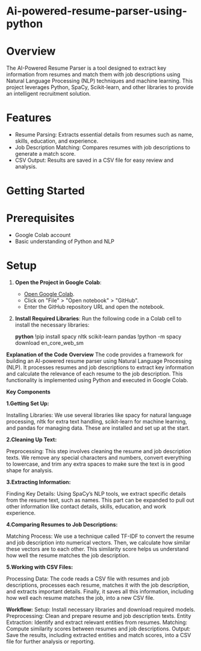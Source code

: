 # Ai-powered-resume-parser-using-python

# Overview

The AI-Powered Resume Parser is a tool designed to extract key information from resumes and match them with job descriptions using Natural Language Processing (NLP) techniques and machine learning. This project leverages Python, SpaCy, Scikit-learn, and other libraries to provide an intelligent recruitment solution.

# Features

- Resume Parsing: Extracts essential details from resumes such as name, skills, education, and experience.
- Job Description Matching: Compares resumes with job descriptions to generate a match score.
- CSV Output: Results are saved in a CSV file for easy review and analysis.

# Getting Started

# Prerequisites

- Google Colab account
- Basic understanding of Python and NLP

# Setup
1. **Open the Project in Google Colab**:
   - [Open Google Colab](https://colab.research.google.com/).
   - Click on "File" > "Open notebook" > "GitHub".
   - Enter the GitHub repository URL and open the notebook.
2. **Install Required Libraries**:
   Run the following code in a Colab cell to install the necessary libraries:

   **python**
   !pip install spacy nltk scikit-learn pandas
   !python -m spacy download en_core_web_sm

**Explanation of the Code**
**Overview**
The code provides a framework for building an AI-powered resume parser using Natural Language Processing (NLP). It processes resumes and job descriptions to extract key information and calculate the relevance of each resume to the job description. This functionality is implemented using Python and executed in Google Colab.

**Key Components**


**1.Getting Set Up:**

Installing Libraries: We use several libraries like spacy for natural language processing, nltk for extra text handling, scikit-learn for machine learning, and pandas for managing data. These are installed and set up at the start.

**2.Cleaning Up Text:**

Preprocessing: This step involves cleaning the resume and job description texts. We remove any special characters and numbers, convert everything to lowercase, and trim any extra spaces to make sure the text is in good shape for analysis.

**3.Extracting Information:**

Finding Key Details: Using SpaCy’s NLP tools, we extract specific details from the resume text, such as names. This part can be expanded to pull out other information like contact details, skills, education, and work experience.

**4.Comparing Resumes to Job Descriptions:**

Matching Process: We use a technique called TF-IDF to convert the resume and job description into numerical vectors. Then, we calculate how similar these vectors are to each other. This similarity score helps us understand how well the resume matches the job description.

**5.Working with CSV Files:**

Processing Data: The code reads a CSV file with resumes and job descriptions, processes each resume, matches it with the job description, and extracts important details. Finally, it saves all this information, including how well each resume matches the job, into a new CSV file.

**Workflow:**
Setup: Install necessary libraries and download required models.
Preprocessing: Clean and prepare resume and job description texts.
Entity Extraction: Identify and extract relevant entities from resumes.
Matching: Compute similarity scores between resumes and job descriptions.
Output: Save the results, including extracted entities and match scores, into a CSV file for further analysis or reporting.
